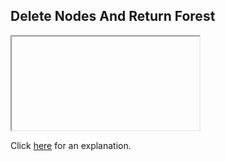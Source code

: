 ##  Delete Nodes And Return Forest 

<iframe></iframe>

Click [here](Explanation.md) for an explanation.

